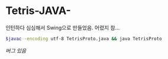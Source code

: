 # Tetris-JAVA-

인턴하다 심심해서 Swing으로 만들었음.
어렸지 참...

```bash
$javac -encoding utf-8 TetrisProto.java && java TetrisProto
```

*버그 있음*
